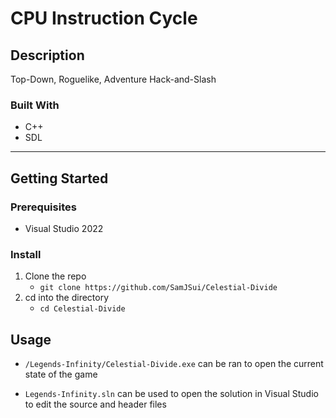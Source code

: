 # **CPU Instruction Cycle**

## **Description**

Top-Down, Roguelike, Adventure Hack-and-Slash 

### Built With
- C++
- SDL

---

## **Getting Started**

### Prerequisites

- Visual Studio 2022

### Install

1. Clone the repo
    - `git clone https://github.com/SamJSui/Celestial-Divide`
2. cd into the directory 
    - `cd Celestial-Divide`

## **Usage**

- `/Legends-Infinity/Celestial-Divide.exe` can be ran to open the current state of the game

- `Legends-Infinity.sln` can be used to open the solution in Visual Studio to edit the source and header files